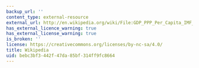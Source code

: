 ```yaml
---
backup_url: ''
content_type: external-resource
external_url: http://en.wikipedia.org/wiki/File:GDP_PPP_Per_Capita_IMF_2008.png
has_external_licence_warning: true
has_external_license_warning: true
is_broken: ''
license: https://creativecommons.org/licenses/by-nc-sa/4.0/
title: Wikipedia
uid: bebc3bf3-442f-47da-85bf-314ff9fc8664
---
```

